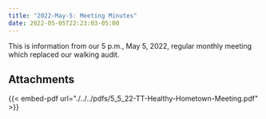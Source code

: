 ```yaml
---
title: "2022-May-5: Meeting Minutes"
date: 2022-05-05T22:23:03-05:00
---
```

This is information from our 5 p.m., May 5, 2022, regular monthly meeting which replaced our walking audit.
 
## Attachments

{{< embed-pdf url="./../../pdfs/5_5_22-TT-Healthy-Hometown-Meeting.pdf" >}}
